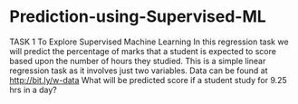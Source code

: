 # Prediction-using-Supervised-ML
TASK 1 To Explore Supervised Machine Learning  In this regression task we will predict the percentage of marks that a student is expected to score based upon the number of hours they studied. This is a simple linear regression task as it involves just two variables. Data can be found at http://bit.ly/w-data  What will be predicted score if a student study for 9.25 hrs in a day?
